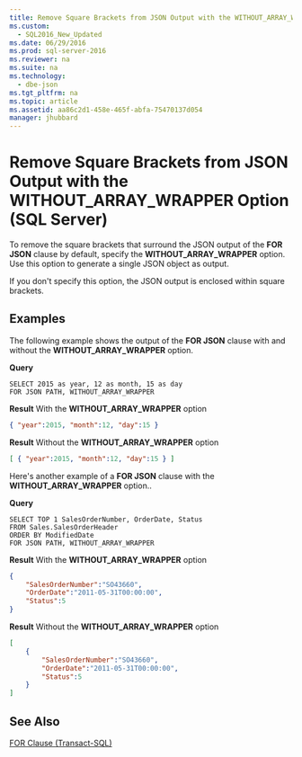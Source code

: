 ```yaml
---
title: Remove Square Brackets from JSON Output with the WITHOUT_ARRAY_WRAPPER Option (SQL Server)
ms.custom: 
  - SQL2016_New_Updated
ms.date: 06/29/2016
ms.prod: sql-server-2016
ms.reviewer: na
ms.suite: na
ms.technology: 
  - dbe-json
ms.tgt_pltfrm: na
ms.topic: article
ms.assetid: aa86c2d1-458e-465f-abfa-75470137d054
manager: jhubbard
---
```

# Remove Square Brackets from JSON Output with the WITHOUT_ARRAY_WRAPPER Option (SQL Server)
To remove the square brackets that surround the JSON output of the **FOR JSON** clause by default, specify the **WITHOUT_ARRAY_WRAPPER** option. Use this option to generate a single JSON object as output.  
  
 If you don't specify this option, the JSON output is enclosed within square brackets.  
  
## Examples  
 The following example shows the output of the **FOR JSON** clause with and without the **WITHOUT_ARRAY_WRAPPER** option.  
  
 **Query**  
  
```tsql  
SELECT 2015 as year, 12 as month, 15 as day  
FOR JSON PATH, WITHOUT_ARRAY_WRAPPER  
```  
  
 **Result** With the **WITHOUT_ARRAY_WRAPPER** option  
  
```json  
{ "year":2015, "month":12, "day":15 }  
```  
  
 **Result** Without the **WITHOUT_ARRAY_WRAPPER** option  
  
```json  
[ { "year":2015, "month":12, "day":15 } ]  
```  
  
 Here's another example of a **FOR JSON** clause with the **WITHOUT_ARRAY_WRAPPER** option..  
  
 **Query**  
  
```tsql  
SELECT TOP 1 SalesOrderNumber, OrderDate, Status  
FROM Sales.SalesOrderHeader  
ORDER BY ModifiedDate  
FOR JSON PATH, WITHOUT_ARRAY_WRAPPER  
```  
  
 **Result** With the **WITHOUT_ARRAY_WRAPPER** option  
  
```json  
{  
    "SalesOrderNumber":"SO43660",  
    "OrderDate":"2011-05-31T00:00:00",  
    "Status":5  
}  
```  
  
 **Result** Without the **WITHOUT_ARRAY_WRAPPER** option  
  
```json  
[  
    {  
        "SalesOrderNumber":"SO43660",  
        "OrderDate":"2011-05-31T00:00:00",  
        "Status":5  
    }  
]  
```  
  
## See Also  
 [FOR Clause (Transact-SQL)](assetId:///08a6f084-8f73-4f2a-bae4-3c7513dc99b9)